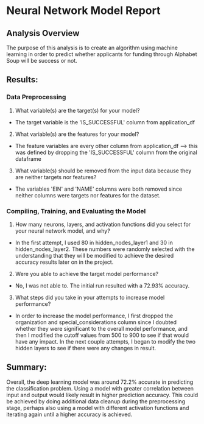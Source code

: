 # Neural Network Model Report

## Analysis Overview
The purpose of this analysis is to create an algorithm using machine learning in order to predict whether applicants for funding through Alphabet Soup will be success or not. 

## Results: 

### Data Preprocessing

1. What variable(s) are the target(s) for your model?
- The target variable is the 'IS_SUCCESSFUL' column from application_df
2. What variable(s) are the features for your model?
- The feature variables are every other column from application_df --> this was defined by dropping the 'IS_SUCCESSFUL' column from the original dataframe
3. What variable(s) should be removed from the input data because they are neither targets nor features?
- The variables 'EIN' and 'NAME' columns were both removed since neither columns were targets nor features for the dataset.

### Compiling, Training, and Evaluating the Model

1. How many neurons, layers, and activation functions did you select for your neural network model, and why?
- In the first attempt, I used 80 in hidden_nodes_layer1 and 30 in hidden_nodes_layer2. These numbers were randomly selected with the understanding that they will be modified to achieve the desired accuracy results later on in the project.
2. Were you able to achieve the target model performance?
- No, I was not able to. The initial run resulted with a 72.93% accuracy.
3. What steps did you take in your attempts to increase model performance?
- In order to increase the model performance, I first dropped the organization and special_considerations column since I doubted whether they were significant to the overall model performance, and then I modified the cutoff values from 500 to 900 to see if that would have any impact. In the next couple attempts, 
I began to modify the two hidden layers to see if there were any changes in result.

## Summary:
Overall, the deep learning model was around 72.2% accurate in predicting the classification problem. Using a model with greater correlation between input and output would likely result in higher prediction accuracy. 
This could be achieved by doing additional data cleanup during the preprocessing stage, perhaps also using a model with different activation functions and iterating again until a higher accuracy is achieved.
